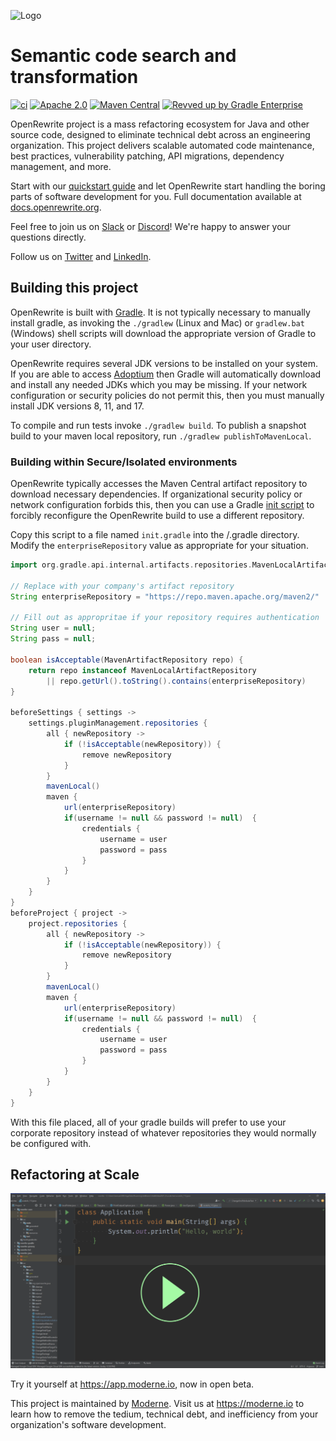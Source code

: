 ![Logo](https://github.com/openrewrite/rewrite/raw/main/doc/logo-oss.png)
# Semantic code search and transformation

[![ci](https://github.com/openrewrite/rewrite/actions/workflows/ci.yml/badge.svg)](https://github.com/openrewrite/rewrite/actions/workflows/ci.yml)
[![Apache 2.0](https://img.shields.io/github/license/openrewrite/rewrite.svg)](https://www.apache.org/licenses/LICENSE-2.0)
[![Maven Central](https://img.shields.io/maven-central/v/org.openrewrite/rewrite-java.svg)](https://mvnrepository.com/artifact/org.openrewrite/rewrite-java)
[![Revved up by Gradle Enterprise](https://img.shields.io/badge/Revved%20up%20by-Gradle%20Enterprise-06A0CE?logo=Gradle&labelColor=02303A)](https://ge.openrewrite.org/scans)

OpenRewrite project is a mass refactoring ecosystem for Java and other source code, designed to eliminate technical debt across an engineering organization.
This project delivers scalable automated code maintenance, best practices, vulnerability patching, API migrations, dependency management, and more.

Start with our [quickstart guide](https://docs.openrewrite.org/getting-started/getting-started) and let OpenRewrite start handling the boring parts of software development for you. Full documentation available at [docs.openrewrite.org](https://docs.openrewrite.org/).

Feel free to join us on [Slack](https://join.slack.com/t/rewriteoss/shared_invite/zt-nj42n3ea-b~62rIHzb3Vo0E1APKCXEA) or [Discord](https://discord.gg/xk3ZKrhWAb)! We're happy to answer your questions directly.

Follow us on [Twitter](https://twitter.com/moderneinc) and [LinkedIn](https://www.linkedin.com/company/moderneinc).

## Building this project

OpenRewrite is built with [Gradle](https://gradle.org/). It is not typically necessary to manually install gradle, as invoking the `./gradlew` (Linux and Mac) or `gradlew.bat` (Windows) shell scripts will download the appropriate version of Gradle to your user directory.

OpenRewrite requires several JDK versions to be installed on your system. If you are able to access [Adoptium](https://adoptium.net/) then Gradle will automatically download and install any needed JDKs which you may be missing. If your network configuration or security policies do not permit this, then you must manually install JDK versions 8, 11, and 17.

To compile and run tests invoke `./gradlew build`. To publish a snapshot build to your maven local repository, run `./gradlew publishToMavenLocal`. 

### Building within Secure/Isolated environments

OpenRewrite typically accesses the Maven Central artifact repository to download necessary dependencies.
If organizational security policy or network configuration forbids this, then you can use a Gradle [init script](https://docs.gradle.org/current/userguide/init_scripts.html) to forcibly reconfigure the OpenRewrite build to use a different repository.

Copy this script to a file named `init.gradle` into the <user home>/.gradle directory.
Modify the `enterpriseRepository` value as appropriate for your situation.
```groovy
import org.gradle.api.internal.artifacts.repositories.MavenLocalArtifactRepository

// Replace with your company's artifact repository
String enterpriseRepository = "https://repo.maven.apache.org/maven2/"

// Fill out as appropritae if your repository requires authentication
String user = null; 
String pass = null;

boolean isAcceptable(MavenArtifactRepository repo) {
    return repo instanceof MavenLocalArtifactRepository
        || repo.getUrl().toString().contains(enterpriseRepository)
}

beforeSettings { settings ->
    settings.pluginManagement.repositories {
        all { newRepository ->
            if (!isAcceptable(newRepository)) {
                remove newRepository
            }
        }
        mavenLocal()
        maven { 
            url(enterpriseRepository)
            if(username != null && password != null)  {
                credentials {
                    username = user
                    password = pass
                }
            }
        }
    }
}
beforeProject { project ->
    project.repositories {
        all { newRepository ->
            if (!isAcceptable(newRepository)) {
                remove newRepository
            }
        }
        mavenLocal()
        maven { 
            url(enterpriseRepository)
            if(username != null && password != null)  {
                credentials {
                    username = user
                    password = pass
                }
            }
        }
    }
}
```

With this file placed, all of your gradle builds will prefer to use your corporate repository instead of whatever repositories they would normally be configured with.
  
## Refactoring at Scale

[![Moderne](./doc/video_preview.png)](https://www.youtube.com/watch?v=ndU2GKXQAH0)

Try it yourself at https://app.moderne.io, now in open beta.

This project is maintained by [Moderne](https://moderne.io/).
Visit us at https://moderne.io to learn how to remove the tedium, technical debt, and inefficiency from your organization's software development.
